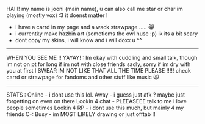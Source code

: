  HAIII! my name is jooni (main name),  u can also call me star or char im playing (mostly vox) :3 it doenst matter ! 
- i have a carrd in my page and a wack strawpage…… 😹
- i  currentky make hazbin art (sometiems the owl huse :p) ik its a bit scary 
- dont copy my skins, i will know and i will doxx u ^^


------------------------------------------------------------------------------------------------------------------------


WHEN YOU SEE ME !! YAYAY! :
Im okay with cuddling and small talk, though im not on pt for long if im not with close friends sadly, sorry if im dry with you at first I SWEAR IM NOT LIKE THAT ALL THE TIME PLEASE !!!!! check carrd or strawpage for fandoms and other stuff like music 🙀


------------------------------------------------------------------------------------------------------------------------------------------------------



STATS : 
Online - i dont use this lol.
Away - i guess just afk ? maybe just forgetting on even on there
Lookin 4 chat - PLEEASEEE talk to me i love people sometimes 
Lookin 4 RP - i dont use this much, but mainly 4 my friends C-:
Busy - im MOST LIKELY drawing or just offtab !! 
<!---
joonipatootie/joonipatootie is a ✨ special ✨ repository because its `README.md` (this file) appears on your GitHub profile.
You can click the Preview link to take a look at your changes.
--->
